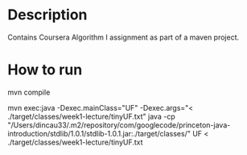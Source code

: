 # Description

Contains Coursera Algorithm I assignment as part of a maven project.

# How to run
mvn compile

mvn exec:java -Dexec.mainClass="UF" -Dexec.args="< ./target/classes/week1-lecture/tinyUF.txt"
java -cp "/Users/dincau33/.m2/repository/com/googlecode/princeton-java-introduction/stdlib/1.0.1/stdlib-1.0.1.jar:./target/classes/" UF < ./target/classes/week1-lecture/tinyUF.txt
